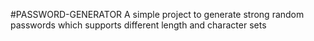 #PASSWORD-GENERATOR
A simple project to generate strong random passwords which supports different length and character sets
